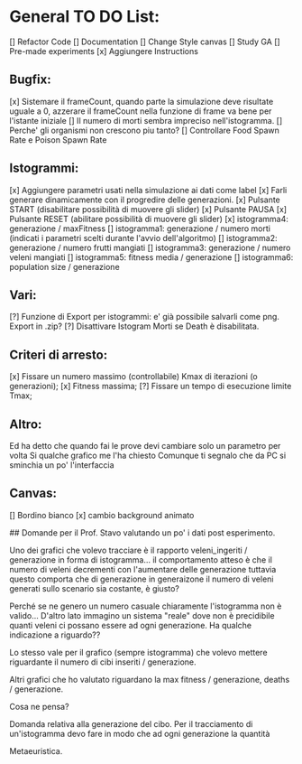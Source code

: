 # General TO DO List:
[] Refactor Code
[] Documentation
[] Change Style canvas
[] Study GA
[] Pre-made experiments
[x] Aggiungere Instructions

## Bugfix:
[x] Sistemare il frameCount, quando parte la simulazione deve risultate uguale a 0, azzerare il frameCount nella funzione di frame va bene per l'istante iniziale 
[] Il numero di morti sembra impreciso nell'istogramma.
[] Perche' gli organismi non crescono piu tanto?
[] Controllare Food Spawn Rate e Poison Spawn Rate

## Istogrammi:
[x] Aggiungere parametri usati nella simulazione ai dati come label
[x] Farli generare dinamicamente con il progredire delle generazioni.
[x] Pulsante START (disabilitare possibilità di muovere gli slider)
[x] Pulsante PAUSA
[x] Pulsante RESET (abilitare possibilità di muovere gli slider)
[x] istogramma4: generazione / maxFitness
[] istogramma1: generazione / numero morti (indicati i parametri scelti durante l'avvio dell'algoritmo)
[] istogramma2: generazione / numero frutti mangiati
[] istogramma3: generazione / numero veleni mangiati
[] istogramma5: fitness media / generazione
[] istogramma6: population size / generazione
## Vari:
[?] Funzione di Export per istogrammi: e' già possibile salvarli come png. Export in .zip?
[?] Disattivare Istogram Morti se Death è disabilitata.

## Criteri di arresto: 
[x] Fissare un numero massimo (controllabile) Kmax di iterazioni (o generazioni);
[x] Fitness massima;
[?] Fissare un tempo di esecuzione limite Tmax;

## Altro:
Ed ha detto che quando fai le prove devi cambiare solo un parametro per volta
Si qualche grafico me l'ha chiesto
Comunque ti segnalo che da PC si sminchia un po' l'interfaccia

## Canvas:

[] Bordino bianco
[x] cambio background animato

## Domande per il Prof.
Stavo valutando un po' i dati post esperimento.

Uno dei grafici che volevo tracciare è il rapporto veleni_ingeriti / generazione in forma di istogramma... il comportamento atteso è che il numero di veleni decrementi con l'aumentare delle generazione tuttavia questo comporta che di generazione in generaizone il numero di veleni generati sullo scenario sia costante, è giusto?

Perché se ne genero un numero casuale chiaramente l'istogramma non è valido... D'altro lato immagino un sistema "reale" dove non è precidibile quanti veleni ci possano essere ad ogni generazione. Ha qualche indicazione a riguardo??

Lo stesso vale per il grafico (sempre istogramma) che volevo mettere riguardante il numero di cibi inseriti / generazione.

Altri grafici che ho valutato riguardano la max fitness / generazione, deaths / generazione.

Cosa ne pensa? 




Domanda relativa alla generazione del cibo. Per il tracciamento di un'istogramma devo fare in modo che ad ogni generazione la quantità 

Metaeuristica.